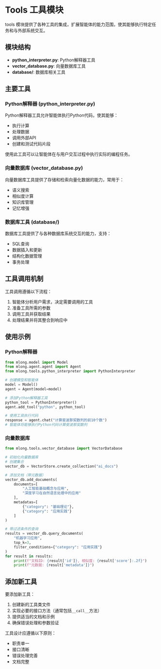 # Tools 工具模块

tools 模块提供了各种工具的集成，扩展智能体的能力范围，使其能够执行特定任务和与外部系统交互。

## 模块结构

- **python_interpreter.py**: Python解释器工具
- **vector_database.py**: 向量数据库工具
- **database/**: 数据库相关工具

## 主要工具

### Python解释器 (python_interpreter.py)

Python解释器工具允许智能体执行Python代码，使其能够：
- 执行计算
- 处理数据
- 调用外部API
- 创建和测试代码片段

使用此工具可以让智能体在与用户交互过程中执行实际的编程任务。

### 向量数据库 (vector_database.py)

向量数据库工具提供了存储和检索向量化数据的能力，常用于：
- 语义搜索
- 相似度计算
- 知识库管理
- 记忆增强

### 数据库工具 (database/)

数据库工具提供了与各种数据库系统交互的能力，支持：
- SQL查询
- 数据插入和更新
- 结构化数据管理
- 事务处理

## 工具调用机制

工具调用遵循以下流程：

1. 智能体分析用户需求，决定需要调用的工具
2. 准备工具所需的参数
3. 调用工具并获取结果
4. 处理结果并将其整合到响应中

## 使用示例

### Python解释器

```python
from mlong.model import Model
from mlong.agent.agent import Agent
from mlong.tools.python_interpreter import PythonInterpreter

# 创建模型和智能体
model = Model()
agent = Agent(model=model)

# 添加Python解释器工具
python_tool = PythonInterpreter()
agent.add_tool("python", python_tool)

# 使用工具执行代码
response = agent.chat("计算斐波那契数列的前10个数")
# 智能体将能够执行Python代码计算斐波那契数列
```

### 向量数据库

```python
from mlong.tools.vector_database import VectorDatabase

# 初始化向量数据库
# 创建集合
vector_db = VectorStore.create_collection("ai_docs")

# 添加文档（带元数据）
vector_db.add_documents(
    documents=[
        "人工智能基础概念与应用",
        "深度学习在自然语言处理中的应用"
    ],
    metadatas=[
        {"category": "基础理论"},
        {"category": "应用实践"}
    ]
)

# 带过滤条件的查询
results = vector_db.query_documents(
    "机器学习应用",
    top_k=3,
    filter_conditions={"category": "应用实践"}
)
for result in results:
    print(f"文档ID: {result['id']}, 相似度: {result['score']:.2f}")
    print(f"元数据: {result['metadata']}")
```

## 添加新工具

要添加新工具：

1. 创建新的工具类文件
2. 实现必要的接口方法（通常包括`__call__`方法）
3. 提供适当的文档和示例
4. 确保错误处理和参数验证

工具设计应遵循以下原则：
- 职责单一
- 接口清晰
- 错误处理完善
- 文档完整